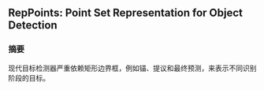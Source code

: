## RepPoints: Point Set Representation for Object Detection

### 摘要

​		现代目标检测器严重依赖矩形边界框，例如锚、提议和最终预测，来表示不同识别阶段的目标。
